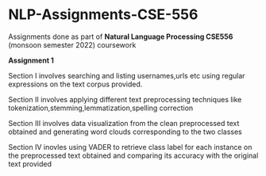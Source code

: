 # NLP-Assignments-CSE-556
Assignments done as part of **Natural Language Processing CSE556** (monsoon semester 2022) coursework

**Assignment 1** 

Section I involves searching and listing usernames,urls etc using regular expressions on the text corpus provided.

Section II involves applying different text preprocessing techniques like tokenization,stemming,lemmatization,spelling correction

Section III involves data visualization from the clean preprocessed text obtained and generating word clouds corresponding to the two classes

Section IV inovles using VADER to retrieve class label for each instance on the preprocessed text obtained and comparing its accuracy with the original text provided
